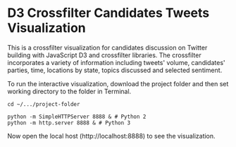 # D3 Crossfilter Candidates Tweets Visualization
This is a crossfilter visualization for candidates discussion on Twitter building with JavaScript D3 and crossfilter libraries. The crossfilter incorporates a variety of information including tweets' volume, candidates' parties, time, locations by state, topics discussed and selected sentiment. 

To run the interactive visualization, download the project folder and then set working directory to the folder in Terminal. 
```
cd ~/.../project-folder

python -m SimpleHTTPServer 8888 & # Python 2
python -m http.server 8888 & # Python 3
```
Now open the local host (http://localhost:8888) to see the visualization.
